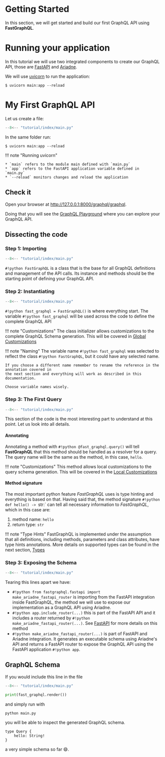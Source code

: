 # Getting Started
In this section, we will get started and build our first GraphQL API using **FastGraphQL**.

# Running your application

In this tutorial we will use two integrated components to create our GraphQL API, those are
<a href="https://fastapi.tiangolo.com/" target="_blank">FastAPI</a>
and <a href="https://ariadnegraphql.org" target="_blank">Ariadne</a>.

We will use <a href="https://www.uvicorn.org" target="_blank">uvicorn</a> to run the application:

```shell
$ uvicorn main:app --reload
```

# My First GraphQL API

Let us create a file:

```python title="main.py" linenums="1"
--8<-- "tutorial/index/main.py"
```

In the same folder run:

```shell
$ uvicorn main:app --reload
```

!!! note "Running uvicorn"

    * `main` refers to the module main defined with `main.py`
    * `app` refers to the FastAPI application variable defined in `main.py`
    * `--reload` monitors changes and reload the application

## Check it

Open your browser at <a href="http://127.0.0.1:8000/graphql" target="_blank">http://127.0.0.1:8000/graphql/graphql</a>.

Doing that you will see the <a href="https://github.com/graphql/graphql-playground" target="_blank">GraphQL Playground</a> where you can explore your GraphQL API.

## Dissecting the code

### Step 1: Importing

```python title="main.py" linenums="1" hl_lines="2"
--8<-- "tutorial/index/main.py"
```

`#!python FastGraphQL` is a class that is the base for all GraphQL definitions and management of the API calls.
Its instance and methods should be the starting point of defining your GraphQL API.

### Step 2: Instantiating

```python title="main.py" linenums="1" hl_lines="6"
--8<-- "tutorial/index/main.py"
```
`#!python fast_graphql = FastGraphQL()` is where everything start. The variable `#!python fast_graphql` will be used
across the code to define the complete GraphQL API

!!! note "Customizations"
    The class initializer allows customizations to the complete GraphQL Schema generation. This will be covered in [Global Customizations](license.md)

!!! note "Naming"
    The variable name `#!python fast_graphql` was selected to reflect the class `#!python FastGraphQL`, but it could
    have any selected name.

    If you choose a different name remember to rename the reference in the annotation covered in
    the next section and everything will work as described in this documentation.

    Choose variable names wisely.


### Step 3: The First Query

```python title="main.py" linenums="1" hl_lines="9-10"
--8<-- "tutorial/index/main.py"
```
This section of the code is the most interesting part to understand at this point. Let us look into all details.

#### Annotating

Annotating a method with `#!python @fast_graphql.query()` will tell **FastGraphQL** that this method should be
handled as a resolver for a query. The query name will be the same as the method, in this case, `hello`.

!!! note "Customizations"
    This method allows local customizations to the query schema generation. This will be covered in the [Local Customizations](license.md)

#### Method signature

The most important python feature _FastGraphQL_ uses is type hinting and everything is based on that. Having said that,
the method signature `#!python def hello() -> `str:` can tell all necessary information to *FastGraphQL*, which in
this case are:

1. method name: `hello`
1. return type: `str`

!!! note "Type Hints"
    FastGraphQL is implemented under the assumption that all definitions, including methods, parameters and class attributes,
    have type hints annotations. More details on supported types can be found in the next section, [Types](data-types.md)

### Step 3: Exposing the Schema

```python title="main.py" linenums="1" hl_lines="3 14"
--8<-- "tutorial/index/main.py"
```

Tearing this lines apart we have:

* `#!python from fastgraphql.fastapi import make_ariadne_fastapi_router` is importing from the FastAPI integration inside FastGraphQL, the
method we will use to expose our implementation as a GraphQL API using Ariadne.
* `#!python app.include_router(...)` this is part of the FastAPI API and it includes a router
returned by `#!python make_ariadne_fastapi_router(...)`. See [FastAPI](https://fastapi.tiangolo.com/tutorial/bigger-applications/#include-the-apirouters-for-users-and-items) for more details on this method
* `#!python make_ariadne_fastapi_router(...)` is part of FastAPI and Ariadne integration. It generates an executable
schema using Ariadne's API and returns a FastAPI router to expose the GraphQL API using the FastAPI application `#!python app`.

## GraphQL Schema

If you would include this line in the file

```python title="main.py" linenums="1" hl_lines="16"
--8<-- "tutorial/index/main.py"

print(fast_graphql.render())
```

and simply run with

```sh
python main.py
```

you will be able to inspect the generated GraphQL schema.

```gql
type Query {
    hello: String!
}
```
a very simple schema so far :smile:.
